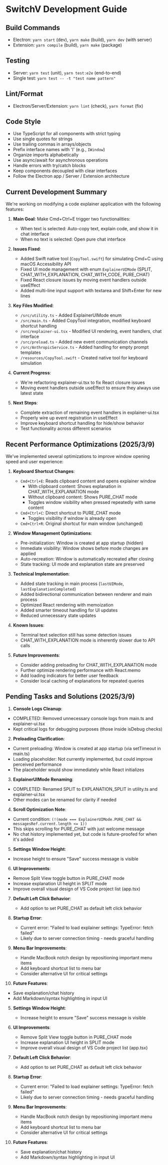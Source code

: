 # SwitchV Development Guide

## Build Commands
- Electron: `yarn start` (dev), `yarn make` (build), `yarn dev` (with server)
- Extension: `yarn compile` (build), `yarn make` (package)

## Testing
- Server: `yarn test` (unit), `yarn test:e2e` (end-to-end)
- Single test: `yarn test -- -t "test name pattern"`

## Lint/Format
- Electron/Server/Extension: `yarn lint` (check), `yarn format` (fix)

## Code Style
- Use TypeScript for all components with strict typing
- Use single quotes for strings
- Use trailing commas in arrays/objects
- Prefix interface names with 'I' (e.g., `IWindow`)
- Organize imports alphabetically
- Use async/await for asynchronous operations
- Handle errors with try/catch blocks
- Keep components decoupled with clear interfaces
- Follow the Electron app / Server / Extension architecture

## Current Development Summary

We're working on modifying a code explainer application with the following features:

1. **Main Goal**: Make Cmd+Ctrl+E trigger two functionalities:
   - When text is selected: Auto-copy text, explain code, and show it in chat interface
   - When no text is selected: Open pure chat interface

2. **Issues Fixed**:
   - Added Swift native tool (`CopyTool.swift`) for simulating Cmd+C using macOS Accessibility API
   - Fixed UI mode management with enum `ExplainerUIMode` (SPLIT, CHAT_WITH_EXPLANATION, CHAT_WITH_CODE, PURE_CHAT)
   - Fixed React closure issues by moving event handlers outside useEffect
   - Added multi-line input support with textarea and Shift+Enter for new lines

3. **Key Files Modified**:
   - `/src/utility.ts` - Added ExplainerUIMode enum
   - `/src/main.ts` - Added CopyTool integration, modified keyboard shortcut handling
   - `/src/explainer-ui.tsx` - Modified UI rendering, event handlers, chat interface
   - `/src/preload.ts` - Added new event communication channels
   - `/src/AnthropicService.ts` - Added handling for empty prompt templates
   - `/resources/CopyTool.swift` - Created native tool for keyboard simulation

4. **Current Progress**:
   - We're refactoring explainer-ui.tsx to fix React closure issues
   - Moving event handlers outside useEffect to ensure they always use latest state

5. **Next Steps**:
   - Complete extraction of remaining event handlers in explainer-ui.tsx
   - Properly wire up event registration in useEffect
   - Improve keyboard shortcut handling for hide/show behavior
   - Test functionality across different scenarios

## Recent Performance Optimizations (2025/3/9)

We've implemented several optimizations to improve window opening speed and user experience:

1. **Keyboard Shortcut Changes**:
   - `Cmd+Ctrl+E`: Reads clipboard content and opens explainer window
     - With clipboard content: Shows explanation in CHAT_WITH_EXPLANATION mode
     - Without clipboard content: Shows PURE_CHAT mode
     - Toggles window visibility when pressed repeatedly with same content
   - `Cmd+Ctrl+C`: Direct shortcut to PURE_CHAT mode
     - Toggles visibility if window is already open
   - `Cmd+Ctrl+R`: Original shortcut for main window (unchanged)

2. **Window Management Optimizations**:
   - Pre-initialization: Window is created at app startup (hidden)
   - Immediate visibility: Window shows before mode changes are applied
   - Auto-recreation: Window is automatically recreated after closing
   - State tracking: UI mode and explanation state are preserved

3. **Technical Implementation**:
   - Added state tracking in main process (`lastUIMode`, `lastExplanationCompleted`)
   - Added bidirectional communication between renderer and main process
   - Optimized React rendering with memoization
   - Added smarter timeout handling for UI updates
   - Reduced unnecessary state updates

4. **Known Issues**:
   - Terminal text selection still has some detection issues
   - CHAT_WITH_EXPLANATION mode is inherently slower due to API calls

5. **Future Improvements**:
   - Consider adding preloading for CHAT_WITH_EXPLANATION mode
   - Further optimize rendering performance with React.memo
   - Add loading indicators for better user feedback
   - Consider local caching of explanations for repeated queries

## Pending Tasks and Solutions (2025/3/9)

1. **Console Logs Cleanup**:
  - COMPLETED: Removed unnecessary console logs from main.ts and explainer-ui.tsx
  - Kept critical logs for debugging purposes (those inside isDebug checks)

2. **Preloading Clarification**:
  - Current preloading: Window is created at app startup (via setTimeout in main.ts)
  - Loading placeholder: Not currently implemented, but could improve perceived performance
  - The placeholder would show immediately while React initializes

3. **ExplainerUIMode Renaming**:
  - COMPLETED: Renamed SPLIT to EXPLANATION_SPLIT in utility.ts and explainer-ui.tsx
  - Other modes can be renamed for clarity if needed

4. **Scroll Optimization Note**:
  - Current condition: `(!(mode === ExplainerUIMode.PURE_CHAT && messagesRef.current.length <= 1))`
  - This skips scrolling for PURE_CHAT with just welcome message
  - No chat history implemented yet, but code is future-proofed for when it's added

5. **Settings Window Height**:
  - Increase height to ensure "Save" success message is visible

6. **UI Improvements**:
  - Remove Split View toggle button in PURE_CHAT mode
  - Increase explanation UI height in SPLIT mode
  - Improve overall visual design of VS Code project list (app.tsx)

7. **Default Left Click Behavior**:
   - Add option to set PURE_CHAT as default left click behavior

8. **Startup Error**:
   - Current error: "Failed to load explainer settings: TypeError: fetch failed"
   - Likely due to server connection timing - needs graceful handling

9. **Menu Bar Improvements**:
   - Handle MacBook notch design by repositioning important menu items
   - Add keyboard shortcut list to menu bar
   - Consider alternative UI for critical settings

10. **Future Features**:
   - Save explanation/chat history
   - Add Markdown/syntax highlighting in input UI

5. **Settings Window Height**:
   - Increase height to ensure "Save" success message is visible

6. **UI Improvements**:
   - Remove Split View toggle button in PURE_CHAT mode
   - Increase explanation UI height in SPLIT mode
   - Improve overall visual design of VS Code project list (app.tsx)

7. **Default Left Click Behavior**:
   - Add option to set PURE_CHAT as default left click behavior

8. **Startup Error**:
   - Current error: "Failed to load explainer settings: TypeError: fetch failed"
   - Likely due to server connection timing - needs graceful handling

9. **Menu Bar Improvements**:
   - Handle MacBook notch design by repositioning important menu items
   - Add keyboard shortcut list to menu bar
   - Consider alternative UI for critical settings

10. **Future Features**:
    - Save explanation/chat history
    - Add Markdown/syntax highlighting in input UI